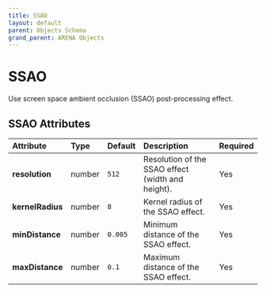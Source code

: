 ```yaml
---
title: SSAO
layout: default
parent: Objects Schema
grand_parent: ARENA Objects
---
```


<!--CAUTION: This file is autogenerated from https://github.com/arenaxr/arena-schemas. Changes made here may be overwritten.-->


SSAO
====


Use screen space ambient occlusion (SSAO) post-processing effect.

SSAO Attributes
----------------

|Attribute|Type|Default|Description|Required|
| :--- | :--- | :--- | :--- | :--- |
|**resolution**|number|```512```|Resolution of the SSAO effect (width and height).|Yes|
|**kernelRadius**|number|```8```|Kernel radius of the SSAO effect.|Yes|
|**minDistance**|number|```0.005```|Minimum distance of the SSAO effect.|Yes|
|**maxDistance**|number|```0.1```|Maximum distance of the SSAO effect.|Yes|

